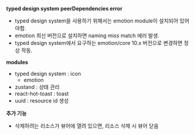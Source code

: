 **typed design system peerDependencies error**

- typed design system을 사용하기 위해서는 emotion module이 설치되어 있어야함.
- emotion 최신 버전으로 설치하면 naming miss match 에러 발생.
- typed design system에서 요구하는 emotion/core 10.x 버전으로 변경하면 정상 작동.


**modules**

- typed design system : icon
    - emotion
- zustand : 상태 관리
- react-hot-toast : toast
- uuid : resource id 생성


**추가 기능**
- 삭제하려는 리소스가 뷰어에 열려 있으면, 리소스 삭제 시 뷰어 닫음

